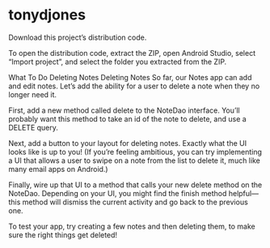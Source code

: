 # tonydjones

Download this project’s distribution code.

To open the distribution code, extract the ZIP, open Android Studio, select “Import project”, and select the folder you extracted from the ZIP.

What To Do
Deleting Notes
Deleting Notes
So far, our Notes app can add and edit notes. Let’s add the ability for a user to delete a note when they no longer need it.

First, add a new method called delete to the NoteDao interface. You’ll probably want this method to take an id of the note to delete, and use a DELETE query.

Next, add a button to your layout for deleting notes. Exactly what the UI looks like is up to you! (If you’re feeling ambitious, you can try implementing a UI that allows a user to swipe on a note from the list to delete it, much like many email apps on Android.)

Finally, wire up that UI to a method that calls your new delete method on the NoteDao. Depending on your UI, you might find the finish method helpful—this method will dismiss the current activity and go back to the previous one.

To test your app, try creating a few notes and then deleting them, to make sure the right things get deleted!
